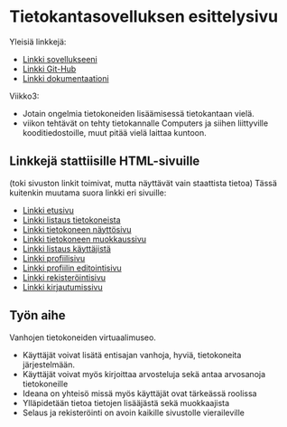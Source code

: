 # Tietokantasovelluksen esittelysivu

Yleisiä linkkejä:

* [Linkki sovellukseeni](https://tolander.users.cs.helsinki.fi/tsoha/)
* [Linkki Git-Hub](https://www.github.com/TheViking1970/Tsoha-Bootstrap)
* [Linkki dokumentaationi](http://tolander.users.cs.helsinki.fi/tsoha/doc/dokumentaatio.pdf)

Viikko3:
- Jotain ongelmia tietokoneiden lisäämisessä tietokantaan vielä.
- viikon tehtävät on tehty tietokannalle Computers ja siihen liittyville kooditiedostoille, muut pitää vielä laittaa kuntoon.


## Linkkejä stattiisille HTML-sivuille 
(toki sivuston linkit toimivat, mutta näyttävät vain staattista tietoa)
Tässä kuitenkin muutama suora linkki eri sivuille:
* [Linkki etusivu](https://tolander.users.cs.helsinki.fi/tsoha/)
* [Linkki listaus tietokoneista](https://tolander.users.cs.helsinki.fi/tsoha/computers_list)
* [Linkki tietokoneen näyttösivu](https://tolander.users.cs.helsinki.fi/tsoha/computer_view)
* [Linkki tietokoneen muokkaussivu](https://tolander.users.cs.helsinki.fi/tsoha/computer_edit)
* [Linkki listaus käyttäjistä](https://tolander.users.cs.helsinki.fi/tsoha/users_list)
* [Linkki profiilisivu](https://tolander.users.cs.helsinki.fi/tsoha/user_view)
* [Linkki profiilin editointisivu](https://tolander.users.cs.helsinki.fi/tsoha/profile_edit)
* [Linkki rekisteröintisivu](https://tolander.users.cs.helsinki.fi/tsoha/register)
* [Linkki kirjautumissivu](https://tolander.users.cs.helsinki.fi/tsoha/login)


## Työn aihe

Vanhojen tietokoneiden virtuaalimuseo.
- Käyttäjät voivat lisätä entisajan vanhoja, hyviä, tietokoneita järjestelmään.
- Käyttäjät voivat myös kirjoittaa arvosteluja sekä antaa arvosanoja tietokoneille
- Ideana on yhteisö missä myös käyttäjät ovat tärkeässä roolissa
- Ylläpidetään tietoa tietojen lisääjästä sekä muokkaajista
- Selaus ja rekisteröinti on avoin kaikille sivustolle vieraileville 
